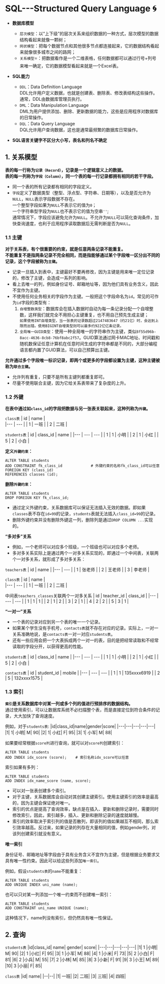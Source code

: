 # SQL---Structured Query Language :cyclone:

* __数据库模型__
    * `层次模型`：以“上下级”的层次关系来组织数据的一种方式，层次模型的数据结构看起来就像一颗树；
    * `网状模型`：把每个数据节点和其他很多节点都连接起来，它的数据结构看起来就像很多城市之间的路网；
    * `关系模型`:star:：把数据看作是一个二维表格，任何数据都可以通过行号+列号来唯一确定，它的数据模型看起来就是一个Excel表。

* __SQL能力__
    * `DDL`：Data Definition Language  
    DDL允许用户定义数据，也就是创建表、删除表、修改表结构这些操作。通常，DDL由数据库管理员执行。
    * `DML`：Data Manipulation Language  
    DML为用户提供添加、删除、更新数据的能力，这些是应用程序对数据库的日常操作。
    * `DQL`：Data Query Language  
    DQL允许用户查询数据，这也是通常最频繁的数据库日常操作。
    
* __SQL语言关键字不区分大小写，表名和列名不确定__

## 1. 关系模型

__表的每一行称为`记录（Record）`，记录是一个逻辑意义上的数据。  
表的每一列称为`字段（Column）`，同一个表的每一行记录都拥有相同的若干字段。__    

* 同一个表的所有记录都有相同的字段定义。
* `字段`定义了数据类型（整型、浮点型、字符串、日期等），以及是否允许为`NULL`，`NULL`表示字段数据不存在。   
    一个整型字段如果为`NULL`不表示它的值为`0`；   
    一个字符串型字段为`NULL`也不表示它的值为空串`''`;   
    通常情况下，字段应该避免允许为`NULL`。不允许为`NULL`可以简化查询条件，加快查询速度，也利于应用程序读取数据后无需判断是否为`NULL`。    

### 1.1 主键

__对于关系表，有个很重要的约束，就是任意两条记录不能重复。    
不能重复不是指两条记录不完全相同，而是指能够通过某个字段唯一区分出不同的记录，这个字段被称为`主键`。__
* 记录一旦插入到表中，主键最好不要再修改，因为主键是用来唯一定位记录的，修改了主键，会造成一系列的影响。
* 看上去唯一的列，例如身份证号、邮箱地址等，因为他们具有业务含义，因此不宜作为主键。
* 不使用任何业务相关的字段作为主键。一般把这个字段命名为`id`。常见的可作为`id`字段的类型有：
    1. `自增整数类型`：数据库会在插入数据时自动为每一条记录分配一个自增整数，这样我们就完全不用担心主键重复，也不用自己预先生成主键；   
    `如果使用INT自增类型，当一张表的记录数超过2147483647（约21亿）时，会达到上限而出错。使用BIGINT自增类型则可以最多约922亿亿条记录。`
    2. `全局唯一GUID类型`：使用一种全局唯一的字符串作为主键，类似`8f55d96b-8acc-4636-8cb8-76bf8abc2f57`。GUID算法通过网卡MAC地址、时间戳和随机数保证任意计算机在任意时间生成的字符串都是不同的，大部分编程语言都内置了GUID算法，可以自己预算出主键。

__允许通过多个字段唯一标识记录，即两个或更多的字段都设置为主键，这种主键被称为`联合主键`。__  
* 允许列有重复，只要不是所有主键列都重复即可。  
* 尽量不使用联合主键，因为它给关系表带来了复杂度的上升。 

### 1.2 外键

__在表中通过如`class_id`的字段把数据与另一张表关联起来，这种列称为`外键`。__

`class表`
| id | name |	
|--- | --- |
| 1 | 一班 |
| 2 | 二班 |	

`students表`
| id | class_id | name |
|--- | --- | --- |
| 1 | 1 | 小明 |
| 2 | 1 | 小红 |
| 5 | 2 | 小白 |

__定义`外键约束`：__

    ALTER TABLE students
    ADD CONSTRAINT fk_class_id             # 外键约束的名称fk_class_id可以任意
    FOREIGN KEY (class_id)
    REFERENCES classes (id);        
    
__删除`外键约束`：__   

    ALTER TABLE students
    DROP FOREIGN KEY fk_class_id;   

* 通过定义外键约束，关系数据库可以保证无法插入无效的数据。即如果`classes`表不存在`id=99`的记录，`students`表就无法插入`class_id=99`的记录。
* 删除外键约束并没有删除外键这一列，删除列是通过`DROP COLUMN ...`实现的。

__“多对多”关系__
* 例如，一个老师可以对应多个班级，一个班级也可以对应多个老师。
* 多对多关系实际上是通过两个一对多关系实现的，即通过一个中间表，关联两个一对多关系，就形成了多对多关系：

`teachers表`
| id | name |
|--- | --- |
| 1 | 张老师 |
| 2 | 王老师 |
| 3 | 李老师 |

`class表`
| id | name |	
|--- | --- |
| 1 | 一班 |
| 2 | 二班 |	

中间表`teachers_classes`关联两个一对多关系
| id | teacher_id | class_id |
|--- | --- | --- |
| 1 | 1 | 1 |
| 2 | 1 | 2 |
| 3 | 2 | 1 |
| 4 | 2 | 2 |
| 5 | 3 | 1 |

__“一对一”关系__
* 一个表的记录对应到另一个表的唯一一个记录。
* 如果某个学生没有手机号，`contacts表`就不存在对应的记录。实际上，一对一关系准确地说，是`contacts表`一对一对应`students表`。
* 还有一些应用会把一个大表拆成两个一对一的表，目的是把经常读取和不经常读取的字段分开，以获得更高的性能。

`students表`
| id | class_id | name |
|--- | --- | --- |
| 1 | 1 | 小明 |
| 2 | 1 | 小红 |
| 5 | 2 | 小白 |

`contacts表`
| id | student_id | mobile |
|--- | --- | --- |
| 1 | 1 | 135xxxx6919 |
| 2 | 5 | 132xxxx1575 |

### 1.3 索引
__`索引`是关系数据库中对某一列或多个列的值进行预排序的数据结构。__  
通过使用索引，可以让数据库系统不必扫描整个表，而是直接定位到符合条件的记录，大大加快了查询速度。

例如，对于`students表`:
|id|class_id|name|gender|score|
|---|---|---|---|---|
|1|	1|	小明|	M|	90|
|2|	1|	小红|	F|	95|
|3|	1|	小军|	M|	88|

如果要经常根据`score列`进行查询，就可以对`score列`创建索引：

    ALTER TABLE students
    ADD INDEX idx_score (score);    # 索引名称idx_score可以任意
    
索引如果有多列：

    ALTER TABLE students
    ADD INDEX idx_name_score (name, score);

* 可以对一张表创建多个索引。
* 对于主键，关系数据库会自动对其创建主键索引。使用主键索引的效率是最高的，因为主键会保证绝对唯一。
* 索引的优点是提高了查询效率，缺点是在插入、更新和删除记录时，需要同时修改索引，因此，索引越多，插入、更新和删除记录的速度就越慢。
* 索引的效率取决于索引列的值是否散列，即该列的值如果越互不相同，那么索引效率越高。反过来，如果记录的列存在大量相同的值，例如gender列，对该列创建索引就没有意义。

__唯一索引__    

身份证号、邮箱地址等字段由于具有业务含义不宜作为主键，但是根据业务要求又具有唯一性约束。因此可以给这些列添加`唯一索引`。

例如，假设`students表`的`name`不能重复：  

    ALTER TABLE students
    ADD UNIQUE INDEX uni_name (name);
    
也可以只对某一列添加一个唯一约束而不创建唯一索引：

    ALTER TABLE students
    ADD CONSTRAINT uni_name UNIQUE (name);

这种情况下，name列没有索引，但仍然具有唯一性保证。

## 2. 查询

`students表`
|id|class_id|	name|	gender|	score|
|---|---|---|---|---|
|1|	1	|小明|	M|	90|
|2|	1	|小红|	F|	95|
|3|	1	|小军|	M|	88|
|4|	1	|小米|	F|	73|
|5|	2	|小白|	F|	81|
|6|	2	|小兵|	M|	55|
|7|	2	|小林|	M|	85|
|8|	3  |小新|	F|	91|
|9|	3	|小王|	M|	89|
|10|	3	|小丽|	F|	85|

`class表`
|id|	name|
|--|--|
|1|	一班|
|2|	二班|
|3|	三班|
|4|	四班|



